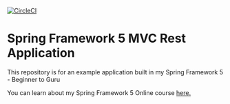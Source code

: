 [![CircleCI](https://circleci.com/gh/johnkruidhof/spring5-mvc-rest.svg?style=svg)](https://circleci.com/gh/johnkruidhof/spring5-mvc-rest)
# Spring Framework 5 MVC Rest Application

This repository is for an example application built in my Spring Framework 5 - Beginner to Guru

You can learn about my Spring Framework 5 Online course [here.](http://courses.springframework.guru/p/spring-framework-5-begginer-to-guru/?product_id=363173)